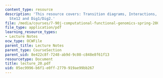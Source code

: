 ```yaml
---
content_type: resource
description: 'This resource covers: Transition diagrams, Interactions, and Example:
  Ste12 and Dig1/Dig2.'
file: /media/courses/7-90j-computational-functional-genomics-spring-2005/05ec9996b6f1e0ff2779919ae99bb267_lecture_20.pdf
file_type: application/pdf
learning_resource_types:
- Lecture Notes
ocw_type: OCWFile
parent_title: Lecture Notes
parent_type: CourseSection
parent_uid: 8e422c8f-7248-ab9d-9c08-c848e8f61f13
resourcetype: Document
title: lecture_20.pdf
uid: 05ec9996-b6f1-e0ff-2779-919ae99bb267
---
```

